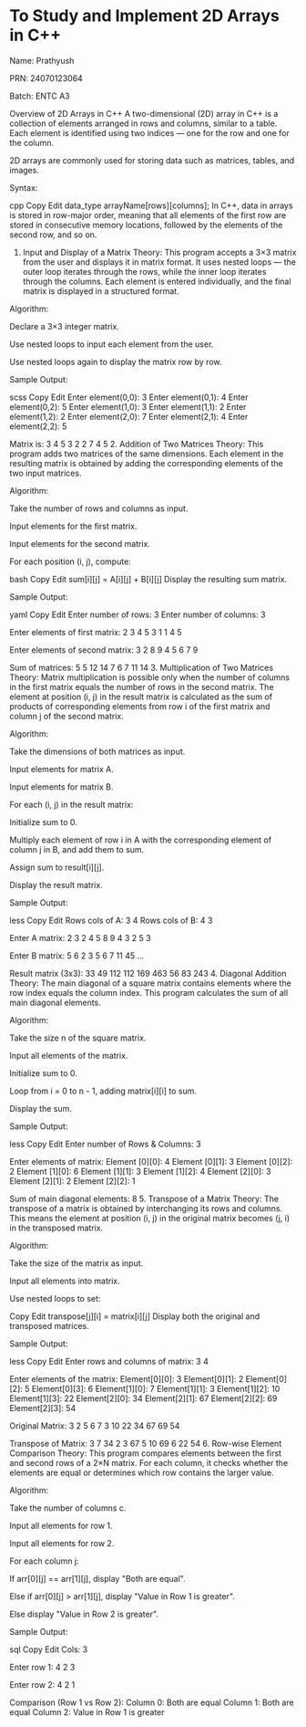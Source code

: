 # To Study and Implement 2D Arrays in C++
Name: Prathyush

PRN: 24070123064

Batch: ENTC A3

Overview of 2D Arrays in C++
A two-dimensional (2D) array in C++ is a collection of elements arranged in rows and columns, similar to a table. Each element is identified using two indices — one for the row and one for the column.

2D arrays are commonly used for storing data such as matrices, tables, and images.

Syntax:

cpp
Copy
Edit
data_type arrayName[rows][columns];
In C++, data in arrays is stored in row-major order, meaning that all elements of the first row are stored in consecutive memory locations, followed by the elements of the second row, and so on.

1. Input and Display of a Matrix
Theory:
This program accepts a 3×3 matrix from the user and displays it in matrix format. It uses nested loops — the outer loop iterates through the rows, while the inner loop iterates through the columns. Each element is entered individually, and the final matrix is displayed in a structured format.

Algorithm:

Declare a 3×3 integer matrix.

Use nested loops to input each element from the user.

Use nested loops again to display the matrix row by row.

Sample Output:

scss
Copy
Edit
Enter element(0,0): 3
Enter element(0,1): 4
Enter element(0,2): 5
Enter element(1,0): 3
Enter element(1,1): 2
Enter element(1,2): 2
Enter element(2,0): 7
Enter element(2,1): 4
Enter element(2,2): 5

Matrix is:
3 4 5
3 2 2
7 4 5
2. Addition of Two Matrices
Theory:
This program adds two matrices of the same dimensions. Each element in the resulting matrix is obtained by adding the corresponding elements of the two input matrices.

Algorithm:

Take the number of rows and columns as input.

Input elements for the first matrix.

Input elements for the second matrix.

For each position (i, j), compute:

bash
Copy
Edit
sum[i][j] = A[i][j] + B[i][j]
Display the resulting sum matrix.

Sample Output:

yaml
Copy
Edit
Enter number of rows: 3
Enter number of columns: 3

Enter elements of first matrix:
2
3
4
5
3
1
1
4
5

Enter elements of second matrix:
3
2
8
9
4
5
6
7
9

Sum of matrices:
5 5 12
14 7 6
7 11 14
3. Multiplication of Two Matrices
Theory:
Matrix multiplication is possible only when the number of columns in the first matrix equals the number of rows in the second matrix. The element at position (i, j) in the result matrix is calculated as the sum of products of corresponding elements from row i of the first matrix and column j of the second matrix.

Algorithm:

Take the dimensions of both matrices as input.

Input elements for matrix A.

Input elements for matrix B.

For each (i, j) in the result matrix:

Initialize sum to 0.

Multiply each element of row i in A with the corresponding element of column j in B, and add them to sum.

Assign sum to result[i][j].

Display the result matrix.

Sample Output:

less
Copy
Edit
Rows cols of A: 3 4
Rows cols of B: 4 3

Enter A matrix:
2
3
2
4
5
8
9
4
3
2
5
3

Enter B matrix:
5
6
2
3
5
6
7
11
45
...

Result matrix (3x3):
33 49 112
112 169 463
56 83 243
4. Diagonal Addition
Theory:
The main diagonal of a square matrix contains elements where the row index equals the column index. This program calculates the sum of all main diagonal elements.

Algorithm:

Take the size n of the square matrix.

Input all elements of the matrix.

Initialize sum to 0.

Loop from i = 0 to n - 1, adding matrix[i][i] to sum.

Display the sum.

Sample Output:

less
Copy
Edit
Enter number of Rows & Columns: 3

Enter elements of matrix:
Element [0][0]: 4
Element [0][1]: 3
Element [0][2]: 2
Element [1][0]: 6
Element [1][1]: 3
Element [1][2]: 4
Element [2][0]: 3
Element [2][1]: 2
Element [2][2]: 1

Sum of main diagonal elements: 8
5. Transpose of a Matrix
Theory:
The transpose of a matrix is obtained by interchanging its rows and columns. This means the element at position (i, j) in the original matrix becomes (j, i) in the transposed matrix.

Algorithm:

Take the size of the matrix as input.

Input all elements into matrix.

Use nested loops to set:

Copy
Edit
transpose[j][i] = matrix[i][j]
Display both the original and transposed matrices.

Sample Output:

less
Copy
Edit
Enter rows and columns of matrix: 3 4

Enter elements of the matrix:
Element[0][0]: 3
Element[0][1]: 2
Element[0][2]: 5
Element[0][3]: 6
Element[1][0]: 7
Element[1][1]: 3
Element[1][2]: 10
Element[1][3]: 22
Element[2][0]: 34
Element[2][1]: 67
Element[2][2]: 69
Element[2][3]: 54

Original Matrix:
3 2 5 6
7 3 10 22
34 67 69 54

Transpose of Matrix:
3 7 34
2 3 67
5 10 69
6 22 54
6.  Row-wise Element Comparison
Theory:
This program compares elements between the first and second rows of a 2×N matrix. For each column, it checks whether the elements are equal or determines which row contains the larger value.

Algorithm:

Take the number of columns c.

Input all elements for row 1.

Input all elements for row 2.

For each column j:

If arr[0][j] == arr[1][j], display "Both are equal".

Else if arr[0][j] > arr[1][j], display "Value in Row 1 is greater".

Else display "Value in Row 2 is greater".

Sample Output:

sql
Copy
Edit
Cols: 3

Enter row 1:
4
2
3

Enter row 2:
4
2
1

Comparison (Row 1 vs Row 2):
Column 0: Both are equal
Column 1: Both are equal
Column 2: Value in Row 1 is greater
